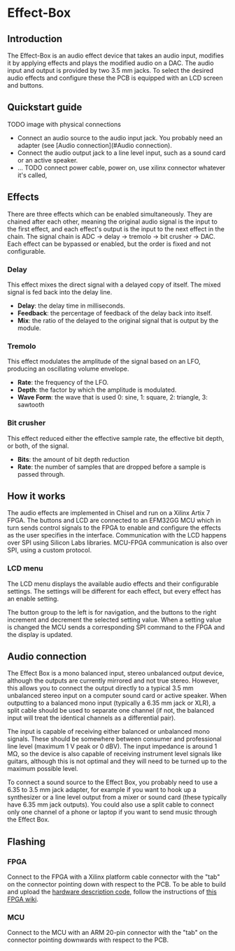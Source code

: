 # Effect-Box

## Introduction
The Effect-Box is an audio effect device that takes an audio input, modifies it by applying effects and plays the modified audio on a DAC.
The audio input and output is provided by two 3.5 mm jacks.
To select the desired audio effects and configure these the PCB is equipped with an LCD screen and buttons.

## Quickstart guide
TODO image with physical connections

- Connect an audio source to the audio input jack. You probably need an adapter (see [Audio connection](#Audio connection).
- Connect the audio output jack to a line level input, such as a sound card or an active speaker.
- ... TODO connect power cable, power on, use xilinx connector whatever it's called, 

## Effects
There are three effects which can be enabled simultaneously. They are chained after each other, meaning the original audio signal is the input to the first effect, and each effect's output is the input to the next effect in the chain. The signal chain is ADC -> delay -> tremolo -> bit crusher -> DAC. Each effect can be bypassed or enabled, but the order is fixed and not configurable.

### Delay
This effect mixes the direct signal with a delayed copy of itself. The mixed signal is fed back into the delay line.
- **Delay**: the delay time in milliseconds.
- **Feedback**: the percentage of feedback of the delay back into itself.
- **Mix**: the ratio of the delayed to the original signal that is output by the module.

### Tremolo
This effect modulates the amplitude of the signal based on an LFO, producing an oscillating volume envelope. 
- **Rate**: the frequency of the LFO.
- **Depth**: the factor by which the amplitude is modulated.
- **Wave Form**: the wave that is used 0: sine, 1: square, 2: triangle, 3: sawtooth

### Bit crusher
This effect reduced either the effective sample rate, the effective bit depth, or both, of the signal.  
- **Bits**: the amount of bit depth reduction
- **Rate**: the number of samples that are dropped before a sample is passed through.


## How it works
The audio effects are implemented in Chisel and run on a Xilinx Artix 7 FPGA.
The buttons and LCD are connected to an EFM32GG MCU which in turn sends control signals to the FPGA to enable and configure the effects as the user specifies in the interface.
Communication with the LCD happens over SPI using Silicon Labs libraries.
MCU-FPGA communication is also over SPI, using a custom protocol.

### LCD menu
The LCD menu displays the available audio effects and their configurable settings.
The settings will be different for each effect, but every effect has an enable setting.

The button group to the left is for navigation, and the buttons to the right increment and decrement the selected setting value.
When a setting value is changed the MCU sends a corresponding SPI command to the FPGA and the display is updated.

## Audio connection
The Effect Box is a mono balanced input, stereo unbalanced output device, although the outputs are currently mirrored and not true stereo. However, this allows you to connect the output directly to a typical 3.5 mm unbalanced stereo input on a computer sound card or active speaker. When outputting to a balanced mono input (typically a 6.35 mm jack or XLR), a split cable should be used to separate one channel (if not, the balanced input will treat the identical channels as a differential pair).

The input is capable of receiving either balanced or unbalanced mono signals. These should be somewhere between consumer and professional line level (maximum 1 V peak or 0 dBV). The input impedance is around 1 MΩ, so the device is also capable of receiving instrument level signals like guitars, although this is not optimal and they will need to be turned up to the maximum possible level.

To connect a sound source to the Effect Box, you probably need to use a 6.35 to 3.5 mm jack adapter, for example if you want to hook up a synthesizer or a line level output from a mixer or sound card (these typically have 6.35 mm jack outputs). You could also use a split cable to connect only one channel of a phone or laptop if you want to send music through the Effect Box.

## Flashing
### FPGA 
Connect to the FPGA with a Xilinx platform cable connector with the "tab" on the connector pointing down with respect to the PCB. To be able to build and upload the [hardware description code](https://github.com/DMPRO-Gruppe-B/Effect-Box-FPGA), follow the instructions of [this FPGA wiki](https://github.com/DMPRO-Gruppe-B/Effect-Box-FPGA/wiki/Flashing).
### MCU
Connect to the MCU with an ARM 20-pin connector with the "tab" on the connector pointing downwards with respect to the PCB.
